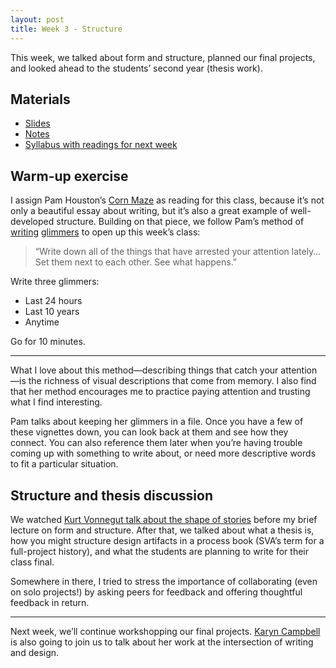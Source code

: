 ```yaml
---
layout: post
title: Week 3 - Structure
---
```


This week, we talked about form and structure, planned our final projects, and looked ahead to the students’ second year (thesis work).

## Materials

* [Slides](https://github.com/nicoleslaw/strategicwriting/tree/master/_slides)
* [Notes](https://github.com/nicoleslaw/strategicwriting/blob/master/_notes/week-3.md)
* [Syllabus with readings for next week](http://strategicwriting.club/syllabus/#schedule)

## Warm-up exercise

I assign Pam Houston’s [Corn Maze](http://hungermtn.org/corn-maze/) as reading for this class, because it’s not only a beautiful essay about writing, but it’s also a great example of well-developed structure. Building on that piece, we follow Pam’s method of [writing](https://www.psychologytoday.com/blog/one-true-thing/201203/qa-author-pam-houston) [glimmers](http://juneauempire.com/art/2013-02-21/collecting-glimmers-author-pam-houston-visit-juneau-saturday) to open up this week’s class:

> “Write down all of the things that have arrested your attention lately… Set them next to each other. See what happens.”

Write three glimmers:

* Last 24 hours
* Last 10 years
* Anytime

Go for 10 minutes.

* * *

What I love about this method—describing things that catch your attention—is the richness of visual descriptions that come from memory. I also find that her method encourages me to practice paying attention and trusting what I find interesting.

Pam talks about keeping her glimmers in a file. Once you have a few of these vignettes down, you can look back at them and see how they connect. You can also reference them later when you’re having trouble coming up with something to write about, or need more descriptive words to fit a particular situation.


## Structure and thesis discussion

We watched [Kurt Vonnegut talk about the shape of stories](https://vimeo.com/53286941) before my brief lecture on form and structure. After that, we talked about what a thesis is, how you might structure design artifacts in a process book (SVA’s term for a full-project history), and what the students are planning to write for their class final.

Somewhere in there, I tried to stress the importance of collaborating (even on solo projects!) by asking peers for feedback and offering thoughtful feedback in return.

* * *

Next week, we’ll continue workshopping our final projects. [Karyn Campbell](http://www.karyncampbell.com/) is also going to join us to talk about her work at the intersection of writing and design.
